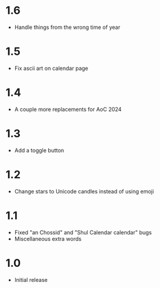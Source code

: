# 1.6

* Handle things from the wrong time of year

# 1.5

* Fix ascii art on calendar page

# 1.4

* A couple more replacements for AoC 2024

# 1.3

* Add a toggle button

# 1.2

* Change stars to Unicode candles instead of using emoji

# 1.1

* Fixed "an Chossid" and "Shul Calendar calendar" bugs
* Miscellaneous extra words

# 1.0

* Initial release